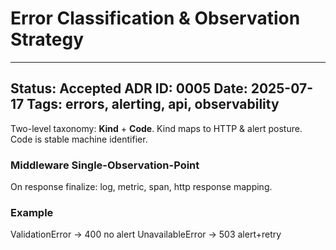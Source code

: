 # Error Classification & Observation Strategy

---
**Status:** Accepted
**ADR ID:** 0005
**Date:** 2025-07-17
**Tags:** errors, alerting, api, observability
---
Two-level taxonomy: **Kind** + **Code**.
Kind maps to HTTP & alert posture. Code is stable machine identifier.

### Middleware Single-Observation-Point
On response finalize: log, metric, span, http response mapping.

### Example
ValidationError -> 400 no alert
UnavailableError -> 503 alert+retry

